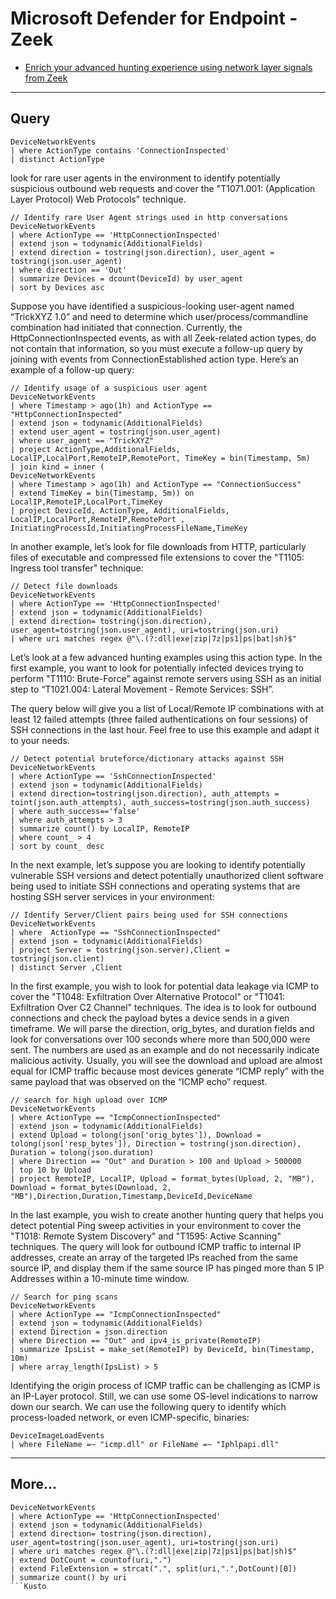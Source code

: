 # Microsoft Defender for Endpoint - Zeek

 - [Enrich your advanced hunting experience using network layer signals from Zeek](https://techcommunity.microsoft.com/t5/microsoft-defender-for-endpoint/enrich-your-advanced-hunting-experience-using-network-layer/ba-p/3794693)

----

## Query

```Kusto
DeviceNetworkEvents
| where ActionType contains 'ConnectionInspected'
| distinct ActionType

```


look for rare user agents in the environment to identify potentially suspicious outbound web requests and cover the "T1071.001: (Application Layer Protocol) Web Protocols" technique.

```Kusto
// Identify rare User Agent strings used in http conversations
DeviceNetworkEvents
| where ActionType == 'HttpConnectionInspected'
| extend json = todynamic(AdditionalFields)
| extend direction = tostring(json.direction), user_agent = tostring(json.user_agent)
| where direction == 'Out'
| summarize Devices = dcount(DeviceId) by user_agent
| sort by Devices asc
```

Suppose you have identified a suspicious-looking user-agent named “TrickXYZ 1.0” and need to determine which user/process/commandline combination had initiated that connection.  Currently, the HttpConnectionInspected events, as with all Zeek-related action types, do not contain that information, so you must execute a follow-up query by joining with events from  ConnectionEstablished action type. Here’s an example of a follow-up query:

```Kusto
// Identify usage of a suspicious user agent
DeviceNetworkEvents
| where Timestamp > ago(1h) and ActionType == "HttpConnectionInspected"
| extend json = todynamic(AdditionalFields)
| extend user_agent = tostring(json.user_agent)
| where user_agent == "TrickXYZ"
| project ActionType,AdditionalFields, LocalIP,LocalPort,RemoteIP,RemotePort, TimeKey = bin(Timestamp, 5m)
| join kind = inner (
DeviceNetworkEvents
| where Timestamp > ago(1h) and ActionType == "ConnectionSuccess"
| extend TimeKey = bin(Timestamp, 5m)) on LocalIP,RemoteIP,LocalPort,TimeKey
| project DeviceId, ActionType, AdditionalFields, LocalIP,LocalPort,RemoteIP,RemotePort , InitiatingProcessId,InitiatingProcessFileName,TimeKey

```

In another example, let’s look for file downloads from HTTP, particularly files of executable and compressed file extensions to cover the "T1105: Ingress tool transfer" technique:


```Kusto
// Detect file downloads
DeviceNetworkEvents
| where ActionType == 'HttpConnectionInspected'
| extend json = todynamic(AdditionalFields)
| extend direction= tostring(json.direction), user_agent=tostring(json.user_agent), uri=tostring(json.uri)
| where uri matches regex @"\.(?:dll|exe|zip|7z|ps1|ps|bat|sh)$"

```

Let’s look at a few advanced hunting examples using this action type. In the first example, you want to look for potentially infected devices trying to perform "T1110: Brute-Force" against remote servers using SSH as an initial step to “T1021.004: Lateral Movement - Remote Services: SSH”.
 

The query below will give you a list of Local/Remote IP combinations with at least 12 failed attempts (three failed authentications on four sessions) of SSH connections in the last hour. Feel free to use this example and adapt it to your needs.

```Kusto
// Detect potential bruteforce/dictionary attacks against SSH
DeviceNetworkEvents
| where ActionType == 'SshConnectionInspected'
| extend json = todynamic(AdditionalFields)
| extend direction=tostring(json.direction), auth_attempts = toint(json.auth_attempts), auth_success=tostring(json.auth_success)
| where auth_success=='false'
| where auth_attempts > 3
| summarize count() by LocalIP, RemoteIP
| where count_ > 4
| sort by count_ desc

```

In the next example, let’s suppose you are looking to identify potentially vulnerable SSH versions and detect potentially unauthorized client software being used to initiate SSH connections and operating systems that are hosting SSH server services in your environment:

```Kusto
// Identify Server/Client pairs being used for SSH connections
DeviceNetworkEvents
| where  ActionType == "SshConnectionInspected"
| extend json = todynamic(AdditionalFields)
| project Server = tostring(json.server),Client = tostring(json.client)
| distinct Server ,Client

```

In the first example, you wish to look for potential data leakage via ICMP to cover the "T1048: Exfiltration Over Alternative Protocol" or "T1041: Exfiltration Over C2 Channel" techniques. The idea is to look for outbound connections and check the payload bytes a device sends in a given timeframe. We will parse the direction, orig_bytes, and duration fields and look for conversations over 100 seconds where more than 500,000 were sent. The numbers are used as an example and do not necessarily indicate malicious activity. Usually, you will see the download and upload are almost equal for ICMP traffic because most devices generate “ICMP reply” with the same payload that was observed on the “ICMP echo” request.


```Kusto
// search for high upload over ICMP
DeviceNetworkEvents
| where ActionType == "IcmpConnectionInspected"
| extend json = todynamic(AdditionalFields)
| extend Upload = tolong(json['orig_bytes']), Download = tolong(json['resp_bytes']), Direction = tostring(json.direction), Duration = tolong(json.duration)
| where Direction == "Out" and Duration > 100 and Upload > 500000
| top 10 by Upload
| project RemoteIP, LocalIP, Upload = format_bytes(Upload, 2, "MB"), Download = format_bytes(Download, 2, "MB"),Direction,Duration,Timestamp,DeviceId,DeviceName

```

In the last example, you wish to create another hunting query that helps you detect potential Ping sweep activities in your environment to cover the "T1018: Remote System Discovery" and "T1595: Active Scanning" techniques. The query will look for outbound ICMP traffic to internal IP addresses, create an array of the targeted IPs reached from the same source IP, and display them if the same source IP has pinged more than 5 IP Addresses within a 10-minute time window.

```Kusto
// Search for ping scans
DeviceNetworkEvents
| where ActionType == "IcmpConnectionInspected"
| extend json = todynamic(AdditionalFields)
| extend Direction = json.direction
| where Direction == "Out" and ipv4_is_private(RemoteIP)
| summarize IpsList = make_set(RemoteIP) by DeviceId, bin(Timestamp, 10m)
| where array_length(IpsList) > 5
```

Identifying the origin process of ICMP traffic can be challenging as ICMP is an IP-Layer protocol. Still, we can use some OS-level indications to narrow down our search. We can use the following query to identify which process-loaded network, or even ICMP-specific, binaries:


```Kusto
DeviceImageLoadEvents
| where FileName =~ "icmp.dll" or FileName =~ "Iphlpapi.dll"
```


----

## More...


```Kusto
DeviceNetworkEvents
| where ActionType == 'HttpConnectionInspected'
| extend json = todynamic(AdditionalFields)
| extend direction= tostring(json.direction), user_agent=tostring(json.user_agent), uri=tostring(json.uri)
| where uri matches regex @"\.(?:dll|exe|zip|7z|ps1|ps|bat|sh)$"
| extend DotCount = countof(uri,".")
| extend FileExtension = strcat(".", split(uri,".",DotCount)[0])
| summarize count() by uri
```Kusto
